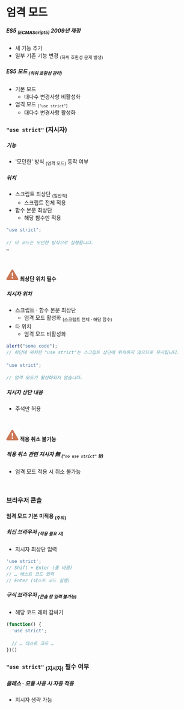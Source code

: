 엄격 모드
====

##### ES5 <sub>(ECMAScript5)</sub> 2009년 제정
- 새 기능 추가
- 일부 기존 기능 변경 <sub>(하위 호환성 문제 발생)</sub>

##### ES5 모드 <sub>(하위 호환성 관리)</sub>
- 기본 모드
  - 대다수 변경사항 비활성화
- 엄격 모드 <sub>(`"use strict"`)</sub>
  - 대다수 변경사항 활성화

### `"use strict"` <subP>(지시자)</subP>

##### 기능
- '모던한' 방식 <sub>(엄격 모드)</sub> 동작 여부

##### 위치
- 스크립트 최상단 <sub>(일반적)</sub>
  - 스크립트 전체 적용
- 함수 본문 최상단
  - 해당 함수만 적용
```javascript
"use strict";

// 이 코드는 모던한 방식으로 실행됩니다.
…
```

<br />

<img src="../../images/commons/icons/triangle-exclamation-solid.svg" /> **최상단 위치 필수**

##### 지시자 위치
- 스크립트 · 함수 본문 최상단
  - 엄격 모드 활성화 <sub>(스크립트 전체 · 해당 함수)</sub>
- 타 위치
  - 엄격 모드 비활성화
```javascript
alert("some code");
// 하단에 위치한 "use strict"는 스크립트 상단에 위치하지 않으므로 무시됩니다.

"use strict";

// 엄격 모드가 활성화되지 않습니다.
```

##### 지시자 상단 내용
- 주석만 허용

<br />

<img src="../../images/commons/icons/triangle-exclamation-solid.svg" /> **적용 취소 불가능**

##### 적용 취소 관련 지시자 無 <sub>(`"no use strict"` 등)</sub>
- 엄격 모드 적용 시 취소 불가능

<br />

### 브라우저 콘솔

#### 엄격 모드 기본 미적용 <sub>(주의)</sub>

##### 최신 브라우저 <sub>(적용 필요 시)</sub>
- 지시자 최상단 입력
```javascript
'use strict';
// Shift + Enter (줄 바꿈)
// … 테스트 코드 입력
// Enter (테스트 코드 실행)
```

##### 구식 브라우저 <sub>(콘솔 창 입력 불가능)</sub>
- 해당 코드 래퍼 감싸기
```javascript
(function() {
  'use strict';

  // … 테스트 코드 …
})()
```

### `"use strict"` <sub>(지시자)</sub> 필수 여부

##### 클래스 · 모듈 사용 시 자동 적용
- 지시자 생략 가능
